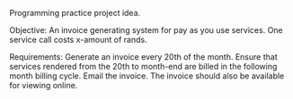Programming practice project idea.

Objective:
An invoice generating system for pay as you use services. One service call costs x-amount of rands.

Requirements:
Generate an invoice every 20th of the month. 
Ensure that services rendered from the 20th to month-end are billed in the following month billing cycle.
Email the invoice.
The invoice should also be available for viewing online.
